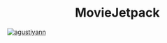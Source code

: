 # <div align="center">MovieJetpack</div>
[![agustiyann](https://circleci.com/gh/agustiyann/MovieJetpack.svg?style=svg)](https://circleci.com/gh/agustiyann/MovieJetpack)
